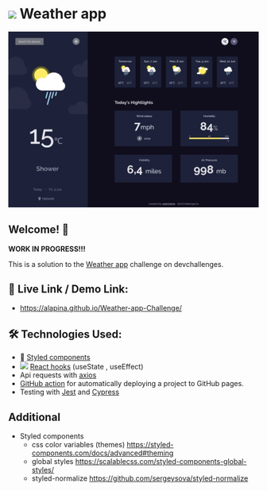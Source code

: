 # <img src="https://emojis.slackmojis.com/emojis/images/1614289491/15051/meow_squee.png?1614289491" width="30"/> Weather app

![Design preview for the Weather app coding challenge](/src/images/preview.jpg)

<!-- <img src="./src/images/preview.jpg" width="70%"/> -->

## Welcome! 👋

**WORK IN PROGRESS!!!**

This is a solution to the [Weather app](https://devchallenges.io/challenges/mM1UIenRhK808W8qmLWv) challenge on devchallenges.

## 🔗 Live Link / Demo Link:

- https://alapina.github.io/Weather-app-Challenge/

## 🛠 Technologies Used:

- 💅 [Styled components](https://styled-components.com/)
- <img src="https://emojis.slackmojis.com/emojis/images/1473950148/1161/react.png?1473950148" width="15"/> [React hooks](https://reactjs.org/docs/hooks-intro.html) (useState , useEffect)
- Api requests with [axios](https://github.com/axios/axios)
- [GitHub action](https://github.com/JamesIves/github-pages-deploy-action) for automatically deploying a project to GitHub pages.
- Testing with [Jest](https://jestjs.io/) and [Cypress](https://www.cypress.io/)

## Additional

- Styled components
  - css color variables (themes) https://styled-components.com/docs/advanced#theming
  - global styles https://scalablecss.com/styled-components-global-styles/
  - styled-normalize https://github.com/sergeysova/styled-normalize

